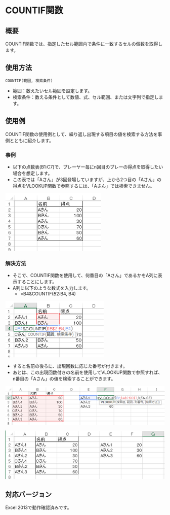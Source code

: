 # COUNTIF関数
## 概要
COUNTIF関数では、指定したセル範囲内で条件に一致するセルの個数を取得します。

## 使用方法
`COUNTIF(範囲, 検索条件)`
* 範囲：数えたいセル範囲を設定します。
* 検索条件：数える条件として数値、式、セル範囲、または文字列で指定します。

## 使用例
COUNTIF関数の使用例として、繰り返し出現する項目の値を検索する方法を事例とともに紹介します。

### 事例
* 以下の点数表(B1:C7)で、プレーヤー毎にn回目のプレーの得点を取得したい場合を想定します。
* この表では「Aさん」が3回登場していますが、上から2つ目の「Aさん」の得点をVLOOKUP関数で参照するには、「Aさん」では検索できません。

![](image1.png)

### 解決方法
* そこで、COUNTIF関数を使用して、何番目の「Aさん」であるかをA列に表示することにします。
* A列に以下のような数式を入力します。
  * =B4&COUNTIF($B$2:B4, B4)

![](image2.png)

* すると名前の後ろに、出現回数に応じた番号が付きます。
* あとは、この出現回数付きの名前を使用してVLOOKUP関数で参照すれば、n番目の「Aさん」の値を検索することができます。

![](image3.png)

![](image4.png)

## 対応バージョン
Excel 2013で動作確認済みです。
